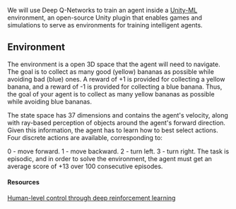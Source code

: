 
We will use Deep Q-Networks to train an agent inside a [Unity-ML](https://github.com/Unity-Technologies/ml-agents) environment, an open-source Unity plugin that enables games and simulations to serve as environments for training intelligent agents.

## Environment
The environment is a open 3D space that the agent will need to navigate. The goal is to collect as many good (yellow) bananas as possible while avoiding bad (blue) ones. 
A reward of +1 is provided for collecting a yellow banana, and a reward of -1 is provided for collecting a blue banana. Thus, the goal of your agent is to collect as many yellow bananas as possible while avoiding blue bananas.

The state space has 37 dimensions and contains the agent's velocity, along with ray-based perception of objects around the agent's forward direction. Given this information, the agent has to learn how to best select actions. Four discrete actions are available, corresponding to:

0 - move forward.
1 - move backward.
2 - turn left.
3 - turn right.
The task is episodic, and in order to solve the environment, the agent must get an average score of +13 over 100 consecutive episodes.




#### Resources
[Human-level control through deep reinforcement learning](https://storage.googleapis.com/deepmind-media/dqn/DQNNaturePaper.pdf)




